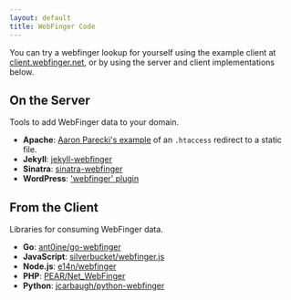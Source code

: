 ```yaml
---
layout: default
title: WebFinger Code
---
```


You can try a webfinger lookup for yourself using the example client at
[client.webfinger.net](http://client.webfinger.net), or by using the server and
client implementations below.

## On the Server ##

Tools to add WebFinger data to your domain.

 - **Apache**: [Aaron Parecki's example](https://gist.github.com/aaronpk/5846789) of an `.htaccess` redirect to a static file.
 - **Jekyll**: [jekyll-webfinger](https://github.com/konklone/jekyll-webfinger)
 - **Sinatra**: [sinatra-webfinger](https://github.com/konklone/sinatra-webfinger)
 - **WordPress**: ['webfinger' plugin](http://wordpress.org/plugins/webfinger/)

## From the Client ##

Libraries for consuming WebFinger data.

 - **Go**: [ant0ine/go-webfinger](https://github.com/ant0ine/go-webfinger)
 - **JavaScript**: [silverbucket/webfinger.js](https://github.com/silverbucket/webfinger.js)
 - **Node.js**: [e14n/webfinger](https://github.com/e14n/webfinger)
 - **PHP**: [PEAR/Net_WebFinger](http://pear.php.net/package/Net_WebFinger/)
 - **Python**: [jcarbaugh/python-webfinger](https://github.com/jcarbaugh/python-webfinger)
